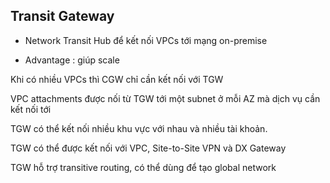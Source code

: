 ## Transit Gateway

- Network Transit Hub để kết nối VPCs tới mạng on-premise

- Advantage : giúp scale

Khi có nhiều VPCs thì CGW chỉ cần kết nối với TGW

VPC attachments được nối từ TGW tới một subnet ở mỗi AZ mà dịch vụ cần kết nối tới

TGW có thể kết nối nhiều khu vực với nhau và nhiều tài khoản. 

TGW có thể được kết nối với VPC, Site-to-Site VPN và DX Gateway 

TGW hỗ trợ transitive routing, có thể dùng để tạo global network 

